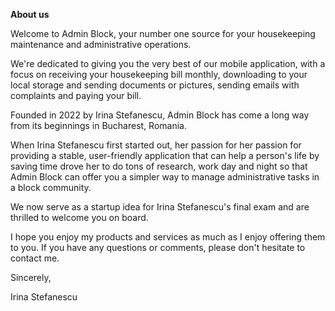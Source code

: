 
**About us**



Welcome to Admin Block, your number one source for your housekeeping maintenance and administrative operations.


We're dedicated to giving you the very best of our mobile application, with a focus on receiving your housekeeping bill monthly, downloading to your local storage and sending documents or pictures, sending emails with complaints and paying your bill.


Founded in 2022 by Irina Stefanescu, Admin Block has come a long way from its beginnings in Bucharest, Romania. 




When Irina Stefanescu first started out, her passion for her passion for providing a stable, user-friendly application that can help a person's life by saving time drove her to do tons of research, work day and night so that Admin Block can offer you a simpler way to manage administrative tasks in a block community.
 
 
 
We now serve as a startup idea for Irina Stefanescu's final exam and are thrilled to welcome you on board.



I hope you enjoy my products and services as much as I enjoy offering them to you. If you have any questions or comments, please don't hesitate to contact me.





Sincerely,

Irina Stefanescu